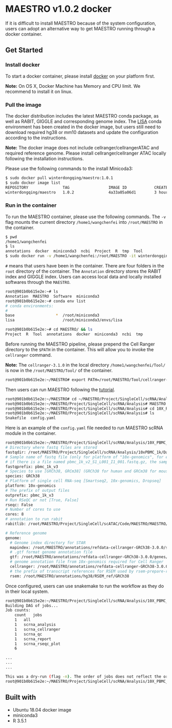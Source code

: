 # MAESTRO v1.0.2 docker

If it is difficult to install MAESTRO because of the system configuration, users can adopt an alternative way to get MAESTRO running through a docker container.

## Get Started

### Install docker

To start a docker container, please install [docker](https://docs.docker.com/install/) on your platform first. 

**Note:** On OS X, Docker Machine has Memory and CPU limit. We recommend to install it on linux.

### Pull the image

The docker distribution includes the latest MAESTRO conda package, as well as RABIT, GIGGLE and corresponding genome index. The [LISA](https://github.com/qinqian/lisa) conda environment has been created in the docker image, but users still need to download required hg38 or mm10 datasets and update the configuration according to the instructions.

**Note:** The docker image does not include cellranger/cellrangerATAC and required reference genome. Please install cellranger/cellranger ATAC locally following the installation instructions.

Please use the following commands to the install Minicoda3:

``` bash
$ sudo docker pull winterdongqing/maestro:1.0.1
$ sudo docker image list
REPOSITORY               TAG                 IMAGE ID            CREATED             SIZE
winterdongqing/maestro   1.0.2               4a33a05a06d1        3 hours ago         11.4GB
```

### Run in the container

To run the MAESTRO container, please use the following commands. The ```-v``` flag mounts the current directory ```/home1/wangchenfei``` into ```/root/MAESTRO``` in the container.

```bash
$ pwd
/home1/wangchenfei
$ ls
annotations  docker  miniconda3  ncbi  Project  R  tmp  Tool
$ sudo docker run -v /home1/wangchenfei:/root/MAESTRO -it winterdongqing/maestro:1.0.2
```

```#``` means that users have been in the container. There are four folders in the  ```root``` directory of the container. The ```Annotation``` directory stores the RABIT index and GIGGLE index. Users can access local data and locally installed softwares through the ```MAESTRO```.

```bash
root@901b0b615e2e:~# ls
Annotation  MAESTRO  Software  miniconda3
root@901b0b615e2e:~# conda env list
# conda environments:
#
base                  *  /root/miniconda3
lisa                     /root/miniconda3/envs/lisa

root@901b0b615e2e:~# cd MAESTRO/ && ls
Project  R  Tool  annotations  docker  miniconda3  ncbi  tmp
```

Before running the MAESTRO pipeline, please prepend the Cell Ranger directory to the ```$PATH``` in the container. This will allow you to invoke the ```cellranger``` command.

**Note:** The ```cellranger-3.1.0``` in the local directory ```/home1/wangchenfei/Tool/``` is now in the ```/root/MAESTRO/Tool/``` of the container.

```bash
root@901b0b615e2e:~/MAESTRO# export PATH=/root/MAESTRO/Tool/cellranger-3.1.0:$PATH
```

Then users can run MAESTRO following the [tutorial](../example/RNA_infrastructure_10x/RNA_infrastructure_10x.md).
```bash
root@901b0b615e2e:~/MAESTRO# cd ~/MAESTRO/Project/SingleCell/scRNA/Analysis/
root@901b0b615e2e:~/MAESTRO/Project/SingleCell/scRNA/Analysis# MAESTRO init -m scRNA -d 10X_PBMC_1k_docker
root@901b0b615e2e:~/MAESTRO/Project/SingleCell/scRNA/Analysis# cd 10X_PBMC_1k_docker
root@901b0b615e2e:~/MAESTRO/Project/SingleCell/scRNA/Analysis# ls
Snakefile  config.yaml
```

Here is an example of the ```config.yaml``` file needed to run MAESTRO scRNA module in the container.
```bash
root@901b0b615e2e:~/MAESTRO/Project/SingleCell/scRNA/Analysis/10X_PBMC_1k_docker# vi config.yaml
# Directory where fastq files are stored
fastqdir: /root/MAESTRO/Project/SingleCell/scRNA/Analysis/10xPBMC_1k/Data/pbmc_1k_v3_fastqs
# Sample name of fastq file (only for platform of "10x-genomics", for example,
# if there is a file named pbmc_1k_v2_S1_L001_I1_001.fastq.gz, the sample name is "pbmc_1k_v2". )
fastqprefix: pbmc_1k_v3
# Species to use [GRCh38, GRCm38] (GRCh38 for human and GRCm38 for mouse)
species: GRCh38
# Platform of single cell RNA-seq [Smartseq2, 10x-genomics, Dropseq]
platform: 10x-genomics
# The prefix of output files
outprefix: pbmc_1k_v3
# Run RSeQC or not [True, False]
rseqc: False
# Number of cores to use
cores: 8
# annotation to run rabit
rabitlib: /root/MAESTRO/Project/SingleCell/scATAC/Code/MAESTRO/MAESTRO/annotations/Rabit_lib

# Reference genome
genome:
  # Genome index directory for STAR
  mapindex: /root/MAESTRO/annotations/refdata-cellranger-GRCh38-3.0.0/star
  # .gtf format genome annotation file
  gtf: /root/MAESTRO/annotations/refdata-cellranger-GRCh38-3.0.0/genes/genes.gtf
  # genome annotation file from 10x-genomics required for Cell Ranger
  cellranger: /root/MAESTRO/annotations/refdata-cellranger-GRCh38-3.0.0
  # the prefix of transcript references for RSEM used by rsem-prepare-reference
  rsem: /root/MAESTRO/annotations/hg38/RSEM_ref/GRCh38
```

Once configured, users can use snakemake to run the workflow as they do in their local system.

```bash
root@901b0b615e2e:~/MAESTRO/Project/SingleCell/scRNA/Analysis/10X_PBMC_1k_docker# snakemake -np
Building DAG of jobs...
Job counts:
	count	jobs
	1	all
	1	scrna_analysis
	1	scrna_cellranger
	1	scrna_qc
	1	scrna_report
	1	scrna_rseqc_plot
	6

...
...
...

This was a dry-run (flag -n). The order of jobs does not reflect the order of execution.
root@901b0b615e2e:~/MAESTRO/Project/SingleCell/scRNA/Analysis/10X_PBMC_1k_docker# nohup snakemake --cores 10 > 10X_PBMC_1k_docker.out &
```

## Built with
* Ubuntu 18.04 docker image
* miniconda3
* R 3.5.1

